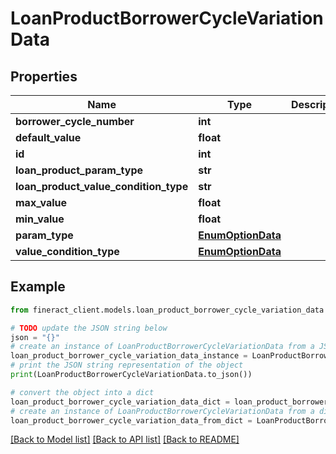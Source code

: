 # LoanProductBorrowerCycleVariationData


## Properties

Name | Type | Description | Notes
------------ | ------------- | ------------- | -------------
**borrower_cycle_number** | **int** |  | [optional] 
**default_value** | **float** |  | [optional] 
**id** | **int** |  | [optional] 
**loan_product_param_type** | **str** |  | [optional] 
**loan_product_value_condition_type** | **str** |  | [optional] 
**max_value** | **float** |  | [optional] 
**min_value** | **float** |  | [optional] 
**param_type** | [**EnumOptionData**](EnumOptionData.md) |  | [optional] 
**value_condition_type** | [**EnumOptionData**](EnumOptionData.md) |  | [optional] 

## Example

```python
from fineract_client.models.loan_product_borrower_cycle_variation_data import LoanProductBorrowerCycleVariationData

# TODO update the JSON string below
json = "{}"
# create an instance of LoanProductBorrowerCycleVariationData from a JSON string
loan_product_borrower_cycle_variation_data_instance = LoanProductBorrowerCycleVariationData.from_json(json)
# print the JSON string representation of the object
print(LoanProductBorrowerCycleVariationData.to_json())

# convert the object into a dict
loan_product_borrower_cycle_variation_data_dict = loan_product_borrower_cycle_variation_data_instance.to_dict()
# create an instance of LoanProductBorrowerCycleVariationData from a dict
loan_product_borrower_cycle_variation_data_from_dict = LoanProductBorrowerCycleVariationData.from_dict(loan_product_borrower_cycle_variation_data_dict)
```
[[Back to Model list]](../README.md#documentation-for-models) [[Back to API list]](../README.md#documentation-for-api-endpoints) [[Back to README]](../README.md)



